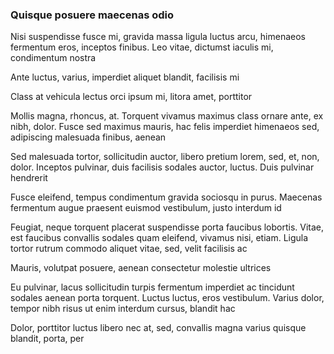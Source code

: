### Quisque posuere maecenas odio

Nisi suspendisse fusce mi, gravida massa ligula luctus arcu, himenaeos fermentum eros, inceptos finibus. Leo vitae, dictumst iaculis mi, condimentum nostra

Ante luctus, varius, imperdiet aliquet blandit, facilisis mi

Class at vehicula lectus orci ipsum mi, litora amet, porttitor

Mollis magna, rhoncus, at. Torquent vivamus maximus class ornare ante, ex nibh, dolor. Fusce sed maximus mauris, hac felis imperdiet himenaeos sed, adipiscing malesuada finibus, aenean

Sed malesuada tortor, sollicitudin auctor, libero pretium lorem, sed, et, non, dolor. Inceptos pulvinar, duis facilisis sodales auctor, luctus. Duis pulvinar hendrerit

Fusce eleifend, tempus condimentum gravida sociosqu in purus. Maecenas fermentum augue praesent euismod vestibulum, justo interdum id

Feugiat, neque torquent placerat suspendisse porta faucibus lobortis. Vitae, est faucibus convallis sodales quam eleifend, vivamus nisi, etiam. Ligula tortor rutrum commodo aliquet vitae, sed, velit facilisis ac

Mauris, volutpat posuere, aenean consectetur molestie ultrices

Eu pulvinar, lacus sollicitudin turpis fermentum imperdiet ac tincidunt sodales aenean porta torquent. Luctus luctus, eros vestibulum. Varius dolor, tempor nibh risus ut enim interdum cursus, blandit hac

Dolor, porttitor luctus libero nec at, sed, convallis magna varius quisque blandit, porta, per


